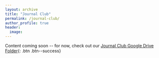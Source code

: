 ```yaml
---
layout: archive
title: "Journal Club"
permalink: /journal-club/
author_profile: true
header:
  image: 
---
```



Content coming soon -- for now, check out our [Journal Club Google Drive Folder](https://drive.google.com/drive/folders/113dftqG0SqnEo-5IdrJPI7PmTIk7eKvO?usp=sharing){: .btn .btn--success}


